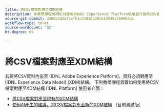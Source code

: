 ```yaml
---
title: 將CSV檔案對應至XDM結構
description: 本教學課程說明如何使用Adobe Experience Platform使用者介面將CSV檔案對應至XDM架構。
source-git-commit: d380b4d2a75efb1c34010a30c619649a7b99643c
workflow-type: tm+mt
source-wordcount: '92'
ht-degree: 0%

---
```


# 將CSV檔案對應至XDM結構

若要將CSV資料內嵌至 [!DNL Adobe Experience Platform]，資料必須對應至 [!DNL Experience Data Model] (XDM)結構。 下列教學課程涵蓋如何使用將CSV檔案對應至XDM結構 [!DNL Platform] 使用者介面：

* [將CSV檔案對應至現有的XDM結構](./existing-schema.md)
* [使用AI產生的建議，將CSV檔案對應至新的XDM結構](./recommendations.md) （目前測試版）
